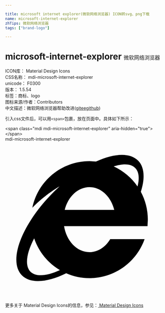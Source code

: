 ```yaml
---

title: microsoft internet explorer(微软网络浏览器) ICON转svg、png下载
name: microsoft-internet-explorer
zhTips: 微软网络浏览器
tags: ["brand-logo"]

---
```


# microsoft-internet-explorer  <small style="font-size: 60%;font-weight: 100">微软网络浏览器</small>


<div class="detail-page">
<p>
<span>
ICON库：
<span class="badge-secondary badge">Material Design Icons</span> 
</span>
<br/>
<span>
CSS名称：
<span class="badge-secondary badge">mdi-microsoft-internet-explorer</span> 
</span>
<br/>
<span>
unicode：
<span class="badge-secondary badge">F0300</span> 
<copy-btn content='F0300' btn-title=""></copy-btn>
<copy-btn :content='String.fromCodePoint(parseInt("F0300", 16))' btn-title="复制U"></copy-btn>
</span>
<br/>
<span>
版本：
<span class="badge-secondary badge">1.5.54</span> 
</span><br/><span>标签：<span class="badge-light badge"><router-link to="/tags/brand-logo.html">商标、logo</router-link></span></span>
<br/>
<span>图标来源/作者：<span class="badge-light badge">Contributors</span></span> 
<br/>
<span class="zh-detail">中文描述：<span class="badge-primary badge">微软网络浏览器</span><span class="help-link"><span>帮助改进</span>(<a href="https://gitee.com/liuwave/icon-helper/edit/master/json/material/microsoft-internet-explorer.json" target="_blank" rel="noopener noreferrer">gitee</a><a href="https://github.com/liuwave/icon-helper/edit/master/json/material/microsoft-internet-explorer.json" target="_blank" rel="noopener noreferrer">github</a></span>)</span><br/>
</p>
</div>
<div class="alert alert-dark">
  <i class="mdi mdi-microsoft-internet-explorer mdi-48px"></i>
  <i class="mdi mdi-microsoft-internet-explorer mdi-36px"></i>
  <i class="mdi mdi-microsoft-internet-explorer mdi-24px"></i>
  <i class="mdi mdi-microsoft-internet-explorer mdi-18px"></i>
</div>
<div>
  <p>引入css文件后，可以用<code>&lt;span&gt;</code>包裹，放在页面中。具体如下所示：    
  </p>
  <div class="alert alert-primary" style="font-size: 14px">
    &lt;span class="mdi mdi-microsoft-internet-explorer" aria-hidden="true"&gt;&lt;/span&gt;
    <copy-btn content='<span class="mdi mdi-microsoft-internet-explorer" aria-hidden="true"></span>'></copy-btn>
  </div>
  <div class="alert alert-secondary">
    <i class="mdi mdi-microsoft-internet-explorer"
    style="font-size: 24px"
    aria-hidden="true"></i> mdi-microsoft-internet-explorer
    <copy-btn content="mdi-microsoft-internet-explorer" btn-title="复制图标名称"></copy-btn>
  </div>
</div>
<div id="svg" class="svg-wrap">
<svg xmlns="http://www.w3.org/2000/svg" viewBox="0 0 24 24"><path d="M13,3L14,3.06C16.8,1.79 19.23,1.64 20.5,2.92C21.5,3.93 21.58,5.67 20.92,7.72C21.61,9 22,10.45 22,12L21.95,13H9.08C9.45,15.28 11.06,17 13,17C14.31,17 15.47,16.21 16.2,15H21.5C20.25,18.5 16.92,21 13,21C11.72,21 10.5,20.73 9.41,20.25C6.5,21.68 3.89,21.9 2.57,20.56C1,18.96 1.68,15.57 4,12C4.93,10.54 6.14,9.06 7.57,7.65L8.38,6.88C7.21,7.57 5.71,8.62 4.19,10.17C5.03,6.08 8.66,3 13,3M13,7C11.21,7 9.69,8.47 9.18,10.5H16.82C16.31,8.47 14.79,7 13,7M20.06,4.06C19.4,3.39 18.22,3.35 16.74,3.81C18.22,4.5 19.5,5.56 20.41,6.89C20.73,5.65 20.64,4.65 20.06,4.06M3.89,20C4.72,20.84 6.4,20.69 8.44,19.76C6.59,18.67 5.17,16.94 4.47,14.88C3.27,17.15 3,19.07 3.89,20Z" /></svg>
</div>
<detail full-name='mdi-microsoft-internet-explorer'></detail>
    
<div><p>更多关于 Material Design Icons的信息，参见：<a target="_blank" href="https://iconhelper.cn/material.html"> Material Design Icons</a>
</p></div>
